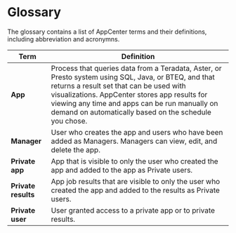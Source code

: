 # Glossary

The glossary contains a list of AppCenter terms and their definitions, including abbreviation and acronymns.

| Term | Definition |
| ------ | ----------- |
| **App**   | Process that queries data from a Teradata, Aster, or Presto system using SQL, Java, or BTEQ, and that returns a result set that can be used with visualizations. AppCenter stores app results for viewing any time and apps can be run manually on demand on automatically based on the schedule you chose.|
| **Manager** | User who creates the app and users who have been added as Managers. Managers can view, edit, and delete the app.|
| **Private app**  | App that is visible to only the user who created the app and added to the app as Private users.
| **Private results** | App job results that are visible to only the user who created the app and added to the results as Private users. |
|  **Private user** | User granted access to a private app or to private results. |
